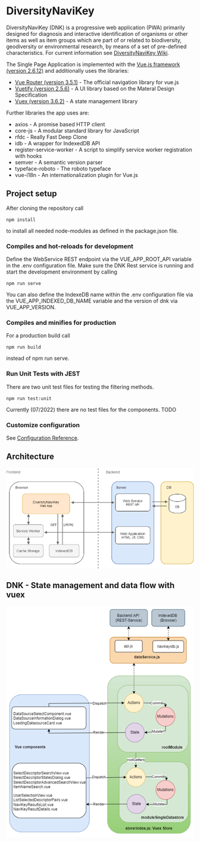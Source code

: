 # DiversityNaviKey

DiversityNaviKey (DNK) is a progressive web application (PWA) primarily designed for diagnosis and interactive identification of organisms or other items as well as item groups which are part of or related to biodiversity, geodiversity or environmental research, by means of a set of pre-defined characteristics. 
For current information see [DiversityNaviKey Wiki](https://diversityworkbench.net/Portal/DiversityNaviKey).

The Single Page Application is implemented with the [Vue.js framework (version 2.6.12)](https://vuejs.org/) and additionally uses the libraries:
- [Vue Router (version 3.5.1)](https://router.vuejs.org/) - The official navigation library for vue.js
- [Vuetify (version 2.5.6)](https://vuetifyjs.com/) - A UI library based on the Materal Design Specification
- [Vuex (version 3.6.2)](https://vuex.vuejs.org/) - A state management library

Further libraries the app uses are:
- axios - A promise based HTTP client
- core-js - A modular standard library for JavaScript
- rfdc - Really Fast Deep Clone
- idb - A wrapper for IndexedDB API
- register-service-worker - A script to simplify service worker registration with hooks
- semver - A semantic version parser
- typeface-roboto -  The roboto typeface
- vue-i18n - An internationalization plugin for Vue.js

## Project setup

After cloning the repository call

```
npm install
```
to install all needed node-modules as defined in the package.json file.

### Compiles and hot-reloads for development

Define the WebService REST endpoint via the VUE_APP_ROOT_API variable in the .env configuration file. Make sure the DNK Rest service is running and start the development environment by calling

```
npm run serve
```
You can also define the IndexeDB name within the .env configuration file via the VUE_APP_INDEXED_DB_NAME variable and the version of dnk via VUE_APP_VERSION. 

### Compiles and minifies for production
For a production build call 
```
npm run build
```
instead of npm run serve.

### Run Unit Tests with JEST

There are two unit test files for testing the filtering methods. 
```
npm run test:unit
```
Currently (07/2022) there are no test files for the components. TODO

### Customize configuration
See [Configuration Reference](https://cli.vuejs.org/config/).

## Architecture

![DNK Architecture](/src/assets/Readme/DNK_dataflow_online.png?raw=true "DNK Architecture")

## DNK - State management and data flow with vuex

![DNK State management](/src/assets/Readme/DNKImplementierungVUEXArchitektur.png?raw=true "DNK State management")
